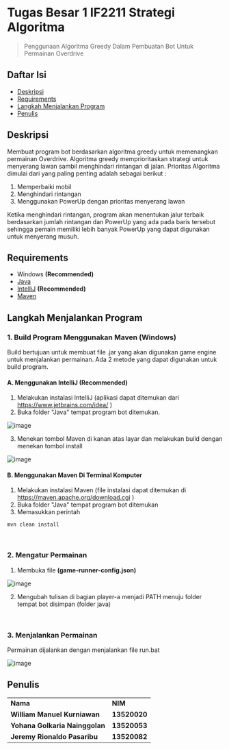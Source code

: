 # Tugas Besar 1 IF2211 Strategi Algoritma
> Penggunaan Algoritma Greedy Dalam Pembuatan Bot Untuk Permainan Overdrive
 
## Daftar Isi
* [Deskripsi](#deskripsi)
* [Requirements](#requirements)
* [Langkah Menjalankan Program](#langkah)
* [Penulis](#penulis)

## Deskripsi
Membuat program bot berdasarkan algoritma greedy untuk memenangkan permainan Overdrive. Algoritma greedy memprioritaskan strategi untuk menyerang lawan sambil menghindari rintangan di jalan. Prioritas Algoritma dimulai dari yang paling penting adalah sebagai berikut :

1. Memperbaiki mobil 
2. Menghindari rintangan
3. Menggunakan PowerUp dengan prioritas menyerang lawan

Ketika menghindari rintangan, program akan menentukan jalur terbaik berdasarkan jumlah rintangan dan PowerUp yang ada pada baris tersebut sehingga pemain memiliki lebih banyak PowerUp yang dapat digunakan untuk menyerang musuh.

## Requirements
- Windows **(Recommended)**
- [Java](https://www.java.com/en/download/)
- [IntelliJ](https://www.jetbrains.com/idea/) **(Recommended)**
- [Maven](https://maven.apache.org/)

## Langkah Menjalankan Program

### 1. Build Program Menggunakan Maven (**Windows**)
Build bertujuan untuk membuat file .jar yang akan digunakan game engine untuk menjalankan permainan. Ada 2 metode yang dapat digunakan untuk build program.
</br>

#### A. Menggunakan IntelliJ (**Recommended**)
1. Melakukan instalasi IntelliJ (aplikasi dapat ditemukan dari https://www.jetbrains.com/idea/ )
2. Buka folder "Java" tempat program bot ditemukan.

![image](https://user-images.githubusercontent.com/40627156/154693437-92be8bc4-a363-4e7e-b6aa-5b4a7ce8e75b.png)

3. Menekan tombol Maven di kanan atas layar dan melakukan build dengan menekan tombol install

![image](https://user-images.githubusercontent.com/40627156/154693758-b0263be8-be29-480c-a8c0-4789acc03b23.png)


#### B. Menggunakan Maven Di Terminal Komputer
1. Melakukan instalasi Maven (file instalasi dapat ditemukan di https://maven.apache.org/download.cgi )
2. Buka folder "Java" tempat program bot ditemukan
3. Memasukkan perintah

```
mvn clean install
```
</br>

### 2. Mengatur Permainan
1. Membuka file **(game-runner-config.json)**

![image](https://user-images.githubusercontent.com/40627156/154695364-3009e223-e082-4f77-9e4c-4c7bad3630ac.png)

2. Mengubah tulisan di bagian player-a menjadi PATH menuju folder tempat bot disimpan (folder java)
</br>

### 3. Menjalankan Permainan
Permainan dijalankan dengan menjalankan file run.bat

![image](https://user-images.githubusercontent.com/40627156/154695678-c46c4384-8ca2-406e-9fc8-66f7b296f4df.png)
</br>

## Penulis
<table>
    <tr>
      <td><b>Nama</b></td>
      <td><b>NIM</b></td>
    </tr>
    <tr>
      <td><b>William Manuel Kurniawan</b></td>
      <td><b>13520020</b></td>
    </tr>
    <tr>
      <td><b>Yohana Golkaria Nainggolan</b></td>
      <td><b>13520053</b></td>
    </tr>
    <tr>
      <td><b>Jeremy Rionaldo Pasaribu</b></td>
      <td><b>13520082</b></td>
    </tr>
</table>


